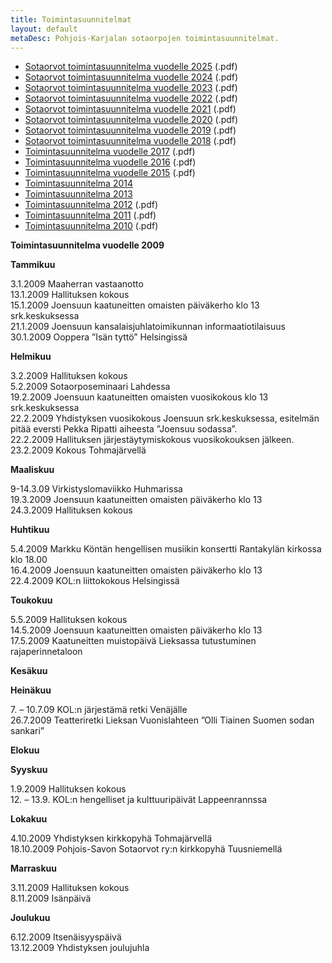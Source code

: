 ```yaml
---
title: Toimintasuunnitelmat
layout: default
metaDesc: Pohjois-Karjalan sotaorpojen toimintasuunnitelmat.
---
```


<ul>
<li><a href="../files/toimintasuunnitelmat/toimintasuunnitelma-2025.pdf">Sotaorvot toimintasuunnitelma vuodelle 2025</a> (.pdf)</li>

<li><a href="../files/toimintasuunnitelmat/toimintasuunnitelma-2024.pdf">Sotaorvot toimintasuunnitelma vuodelle 2024</a> (.pdf)</li>

<li><a href="../files/toimintasuunnitelmat/toimintasuunnitelma-vuodelle-2023.pdf">Sotaorvot toimintasuunnitelma vuodelle 2023</a> (.pdf)</li>

<li><a href="../files/toimintasuunnitelmat/toimintasuunnitelma-vuodelle-2022.pdf">Sotaorvot toimintasuunnitelma vuodelle 2022</a> (.pdf)</li>

<li><a href="../files/toimintasuunnitelmat/Sotaorvot-toimintasuunnitelma-vuodelle-2021.pdf">Sotaorvot toimintasuunnitelma vuodelle 2021</a> (.pdf)</li>

<li><a href="../files/toimintasuunnitelmat/Sotaorvot-toimintasuunnitelma-vuodelle-2020.pdf">Sotaorvot toimintasuunnitelma vuodelle 2020</a> (.pdf)</li>

<li><a href="../files/toimintasuunnitelmat/Sotaorvot-toimintasuunnitelma-vuodelle-2019.pdf">Sotaorvot toimintasuunnitelma vuodelle 2019</a> (.pdf)</li>

<li><a href="../files/toimintasuunnitelmat/Sotaorvot-toimintasuunnitelma-vuodelle-2018.pdf">Sotaorvot toimintasuunnitelma vuodelle 2018</a>&nbsp;(.pdf)</li>

<li><a href="../files/toimintasuunnitelmat/Sotaorvot-toimintasuunnitelma-vuodelle-2017.pdf">Toimintasuunnitelma vuodelle 2017</a>&nbsp;(.pdf)</li>

<li><a href="../files/toimintasuunnitelmat/Sotaorvot-toimintasuunnitelma-vuodelle-2016.pdf">Toimintasuunnitelma vuodelle 2016</a>&nbsp;(.pdf)</li>

<li><a href="../files/toimintasuunnitelmat/Sotaorvot-toimintasuunnitelma-vuodelle-2015.pdf">Toimintasuunnitelma vuodelle 2015</a> (.pdf)</li>

<li><a href="../files/toimintasuunnitelmat/Sotaorvot-toimintasuunnitelma-v.14KORJdoc.pdf">Toimintasuunnitelma 2014</a></li>

<li><a href="../files/toimintasuunnitelmat/Sotaorvot-toimintasuunnitelma-v.13.doc">Toimintasuunnitelma 2013</a></li>

<li><a href="../files/toimintasuunnitelmat/Sotaorvot-toimintasuunnitelma-v.12.pdf">Toimintasuunnitelma 2012</a> (.pdf)</li>

<li><a href="../files/toimintasuunnitelmat/Sotaorvot-toimintasuunnitelma-v.2011.pdf">Toimintasuunnitelma 2011</a> (.pdf)</li>

<li><a href="../files/toimintasuunnitelmat/Sotaorvot-toimintasuunnitelma-v.10.pdf">Toimintasuunnitelma 2010</a> (.pdf)</li>
</ul>

<p><strong>Toimintasuunnitelma vuodelle 2009</strong></p>

<p><strong>Tammikuu</strong></p>

<p>3.1.2009 Maaherran vastaanotto<br>13.1.2009 Hallituksen kokous<br>15.1.2009 Joensuun kaatuneitten omaisten päiväkerho klo 13 srk.keskuksessa<br>21.1.2009 Joensuun kansalaisjuhlatoimikunnan informaatiotilaisuus<br>30.1.2009 Ooppera ”Isän tyttö” Helsingissä</p>

<p><strong>Helmikuu</strong></p>

<p>3.2.2009 Hallituksen kokous<br>5.2.2009 Sotaorposeminaari Lahdessa<br>19.2.2009 Joensuun kaatuneitten omaisten vuosikokous klo 13 srk.keskuksessa<br>22.2.2009 Yhdistyksen vuosikokous Joensuun srk.keskuksessa, esitelmän pitää eversti Pekka Ripatti aiheesta ”Joensuu sodassa”.<br>22.2.2009 Hallituksen järjestäytymiskokous vuosikokouksen jälkeen.<br>23.2.2009 Kokous Tohmajärvellä</p>

<p><strong>Maaliskuu</strong></p>

<p>9-14.3.09 Virkistyslomaviikko Huhmarissa<br>19.3.2009 Joensuun kaatuneitten omaisten päiväkerho klo 13<br>24.3.2009 Hallituksen kokous</p>

<p><strong>Huhtikuu</strong></p>

<p>5.4.2009 Markku Köntän hengellisen musiikin konsertti Rantakylän kirkossa<br>klo 18.00<br>16.4.2009 Joensuun kaatuneitten omaisten päiväkerho klo 13<br>22.4.2009 KOL:n liittokokous Helsingissä</p>

<p><strong>Toukokuu</strong></p>

<p>5.5.2009 Hallituksen kokous<br>14.5.2009 Joensuun kaatuneitten omaisten päiväkerho klo 13<br>17.5.2009 Kaatuneitten muistopäivä Lieksassa tutustuminen rajaperinnetaloon</p>

<p><strong>Kesäkuu</strong></p>

<p><strong>Heinäkuu</strong></p>

<p>7. – 10.7.09 KOL:n järjestämä retki Venäjälle<br>26.7.2009 Teatteriretki Lieksan Vuonislahteen ”Olli Tiainen Suomen sodan sankari”</p>

<p><strong>Elokuu</strong></p>

<p><strong>Syyskuu</strong></p>

<p>1.9.2009 Hallituksen kokous<br>12. – 13.9. KOL:n hengelliset ja kulttuuripäivät Lappeenrannssa</p>

<p><strong>Lokakuu</strong></p>

<p>4.10.2009 Yhdistyksen kirkkopyhä Tohmajärvellä<br>18.10.2009 Pohjois-Savon Sotaorvot ry:n kirkkopyhä Tuusniemellä</p>

<p><strong>Marraskuu</strong></p>

<p>3.11.2009 Hallituksen kokous<br>8.11.2009 Isänpäivä</p>

<p><strong>Joulukuu</strong></p>

<p>6.12.2009 Itsenäisyyspäivä<br>13.12.2009 Yhdistyksen joulujuhla</p>

